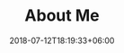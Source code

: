 ---
title: "About Me"
date: 2018-07-12T18:19:33+06:00
heading : "Why i started Uptown Micros"
description : "I've always felt better knowing where my food comes from, and who helped harvest and grow it. This is the core of Uptown Micros, a way for people in and around Minneapolis to eat healthy food that is both extremely local and very personable. My experience working on small-scale farms has given me the expertise and flexibility needed to run a small urban farm business, and I'm excited to continue growing into the future."
expertise_title: "Favorite local breweries"
expertise_sectors: ["The Uptown", "Busy Bee Brews", "CanCan Wonderland", "Underdog growler"]
---